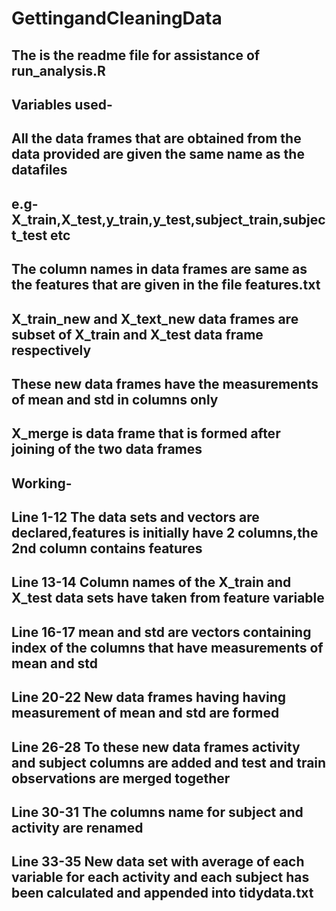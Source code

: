 # GettingandCleaningData
## The is the readme file for assistance of run_analysis.R
## Variables used-
## All the data frames that are obtained from the data provided are given the same name as the datafiles
## e.g- X_train,X_test,y_train,y_test,subject_train,subject_test etc
## The column names in data frames are same as the features that are given in the file features.txt
## X_train_new and X_text_new data frames are subset of X_train and X_test data frame respectively
## These new data frames have the measurements of mean and std in columns only
## X_merge is data frame that is formed after joining of the two data frames
## Working-
## Line 1-12 The data sets and vectors are declared,features is initially have 2 columns,the 2nd column contains features
## Line 13-14 Column names of the X_train and X_test data sets have taken from feature variable 
## Line 16-17 mean and std are vectors containing index of the columns that have measurements of mean and std
## Line 20-22 New data frames having having measurement of mean and std are formed
## Line 26-28 To these new data frames activity and subject columns are added and test and train observations are merged together
## Line 30-31 The columns name for subject and activity are renamed 
## Line 33-35 New data set with average of each variable for each activity and each subject has been calculated and appended into tidydata.txt 


